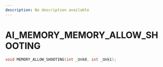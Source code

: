 ```yaml
---
description: No description available 
---
```


# AI_MEMORY\_MEMORY_ALLOW_SHOOTING

```cpp
void MEMORY_ALLOW_SHOOTING(int _Unk0, int _Unk1);
```